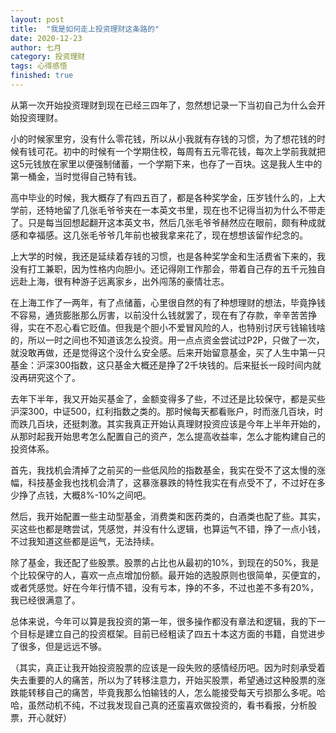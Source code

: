 ```yaml
---
layout: post
title:  "我是如何走上投资理财这条路的"
date: 2020-12-23
author: 七月
category: 投资理财
tags: 心得感悟
finished: true
---
```


从第一次开始投资理财到现在已经三四年了，忽然想记录一下当初自己为什么会开始投资理财。


小的时候家里穷，没有什么零花钱，所以从小我就有存钱的习惯，为了想花钱的时候有钱可花。初中的时候有一个学期住校，每周有五元零花钱，每次上学前我就把这5元钱放在家里以便强制储蓄，一个学期下来，也存了一百块。这是我人生中的第一桶金，当时觉得自己特有钱。


高中毕业的时候，我大概存了有四五百了，都是各种奖学金，压岁钱什么的，上大学前，还特地留了几张毛爷爷夹在一本英文书里，现在也不记得当初为什么不带走了。只是每当回想起翻开这本英文书，然后几张毛爷爷赫然应在眼前，颇有种成就感和幸福感。这几张毛爷爷几年前也被我拿来花了，现在想想该留作纪念的。


上大学的时候，我还是延续着存钱的习惯，也是各种奖学金和生活费省下来的，我没有打工兼职，因为性格内向胆小。还记得刚工作那会，带着自己存的五千元独自远赴上海，很有种游子远离家乡，出外闯荡的豪情壮志。


在上海工作了一两年，有了点储蓄，心里很自然的有了种想理财的想法，毕竟挣钱不容易，通货膨胀那么厉害，以前没什么钱就罢了，现在有了存款，辛辛苦苦挣得，实在不忍心看它贬值。但我是个胆小不爱冒风险的人，也特别讨厌亏钱输钱啥的，所以一时之间也不知道该怎么投资。用一点点资金尝试过P2P，只做了一次，就没敢再做，还是觉得这个没什么安全感。后来开始留意基金，买了人生中第一只基金：沪深300指数，这只基金大概还是挣了2千块钱的。后来挺长一段时间内就没再研究这个了。


去年下半年，我又开始买基金了，金额变得多了些，不过还是比较保守，都是买些沪深300，中证500，红利指数之类的。那时候每天都看账户，时而涨几百块，时而跌几百块，还挺刺激。其实我真正开始认真理财投资应该是今年上半年开始的，从那时起我开始思考怎么配置自己的资产，怎么提高收益率，怎么才能构建自己的投资体系。


首先，我找机会清掉了之前买的一些低风险的指数基金，我实在受不了这太慢的涨幅，科技基金我也找机会清了，这暴涨暴跌的特性我实在有点受不了，不过好在多少挣了点钱，大概8%-10%之间吧。


然后，我开始配置一些主动型基金，消费类和医药类的，白酒类也配了些。其实，买这些也都是瞎尝试，凭感觉，并没有什么逻辑，也算运气不错，挣了一点小钱，不过我知道这些都是运气，无法持续。


除了基金，我还配了些股票。股票的占比也从最初的10%，到现在的50%，我是个比较保守的人，喜欢一点点增加份额。最开始的选股原则也很简单，买便宜的，或者凭感觉。好在今年行情不错，没有亏本，挣的不多，不过也差不多有20%，我已经很满意了。


总体来说，今年可以算是我投资的第一年，很多操作都没有章法和逻辑，我的下一个目标是建立自己的投资框架。目前已经粗读了四五十本这方面的书籍，自觉进步了很多，但是远远不够。


（其实，真正让我开始投资股票的应该是一段失败的感情经历吧。因为时刻承受着失去重要的人的痛苦，所以为了转移注意力，开始买股票，希望通过这种股票的涨跌能转移自己的痛苦，毕竟我那么怕输钱的人，怎么能接受每天亏损那么多呢。哈哈，虽然动机不纯，不过我发现自己真的还蛮喜欢做投资的，看书看报，分析股票，开心就好）

